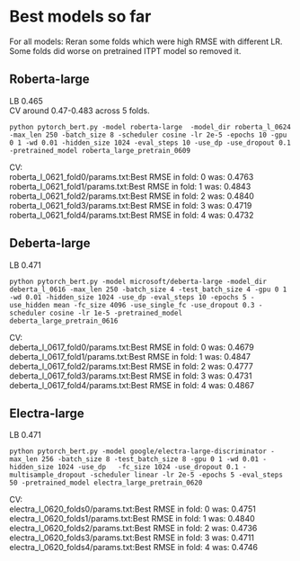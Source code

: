 # Best models so far

For all models:  Reran some folds which were high RMSE with different LR. Some folds did worse on pretrained ITPT model so removed it. 

## Roberta-large
LB 0.465 <br>
CV around 0.47-0.483 across 5 folds.

`python pytorch_bert.py -model roberta-large  -model_dir roberta_l_0624 -max_len 250 -batch_size 8 -scheduler cosine -lr 2e-5 -epochs 10 -gpu 0 1 -wd 0.01 -hidden_size 1024 -eval_steps 10 -use_dp -use_dropout 0.1 -pretrained_model roberta_large_pretrain_0609`


CV: <br>
roberta_l_0621_fold0/params.txt:Best RMSE in fold: 0 was: 0.4763 <br>
roberta_l_0621_fold1/params.txt:Best RMSE in fold: 1 was: 0.4843 <br>
roberta_l_0621_fold2/params.txt:Best RMSE in fold: 2 was: 0.4840 <br>
roberta_l_0621_fold3/params.txt:Best RMSE in fold: 3 was: 0.4719 <br>
roberta_l_0621_fold4/params.txt:Best RMSE in fold: 4 was: 0.4732 <br>


## Deberta-large
LB 0.471

`python pytorch_bert.py -model microsoft/deberta-large -model_dir deberta_l_0616 -max_len 250 -batch_size 4 -test_batch_size 4 -gpu 0 1 -wd 0.01 -hidden_size 1024 -use_dp -eval_steps 10 -epochs 5 -use_hidden mean -fc_size 4096 -use_single_fc -use_dropout 0.3 -scheduler cosine -lr 1e-5 -pretrained_model deberta_large_pretrain_0616`

CV: <br>
deberta_l_0617_fold0/params.txt:Best RMSE in fold: 0 was: 0.4679 <br>
deberta_l_0617_fold1/params.txt:Best RMSE in fold: 1 was: 0.4847 <br>
deberta_l_0617_fold2/params.txt:Best RMSE in fold: 2 was: 0.4777 <br>
deberta_l_0617_fold3/params.txt:Best RMSE in fold: 3 was: 0.4731 <br>
deberta_l_0617_fold4/params.txt:Best RMSE in fold: 4 was: 0.4867 <br>

## Electra-large
LB 0.471

`python pytorch_bert.py -model google/electra-large-discriminator -max_len 256 -batch_size 8 -test_batch_size 8 -gpu 0 1 -wd 0.01 -hidden_size 1024 -use_dp   -fc_size 1024 -use_dropout 0.1 -multisample_dropout -scheduler linear -lr 2e-5 -epochs 5 -eval_steps 50 -pretrained_model electra_large_pretrain_0620`


CV:  <br>
electra_l_0620_folds0/params.txt:Best RMSE in fold: 0 was: 0.4751 <br>
electra_l_0620_folds1/params.txt:Best RMSE in fold: 1 was: 0.4840 <br>
electra_l_0620_folds2/params.txt:Best RMSE in fold: 2 was: 0.4736 <br>
electra_l_0620_folds3/params.txt:Best RMSE in fold: 3 was: 0.4711 <br>
electra_l_0620_folds4/params.txt:Best RMSE in fold: 4 was: 0.4746 <br>
